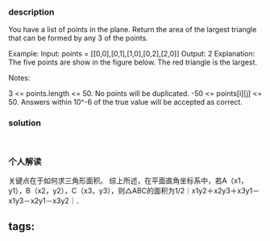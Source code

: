 ### description  
  You have a list of points in the plane. Return the area of the largest triangle that can be formed by any 3 of the points.
  
  Example:
  Input: points = [[0,0],[0,1],[1,0],[0,2],[2,0]]
  Output: 2
  Explanation: 
  The five points are show in the figure below. The red triangle is the largest.
  
  
  Notes:
  
  3 <= points.length <= 50.
  No points will be duplicated.
   -50 <= points[i][j] <= 50.
  Answers within 10^-6 of the true value will be accepted as correct.
  
### solution  
```  
  
```  
  
### 个人解读  

关键点在于如何求三角形面积。
  综上所述，在平面直角坐标系中，若A（x1，y1），B（x2，y2），C（x3，y3），则△ABC的面积为1/2｜x1y2＋x2y3＋x3y1－x1y3－x2y1－x3y2｜．
  
tags:  
  -  
